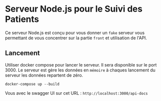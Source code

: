 # Serveur Node.js pour le Suivi des Patients

Ce serveur Node.js est conçu pour vous donner un `fake` serveur vous permettant de vous concentrer sur la partie `front` et utilisation de l'API.

## Lancement

Utiliser docker compose pour lancer le serveur. Il sera disponible sur le port 3000.
Le serveur est gère les données en `mémoire` à chaques lancement du serveur les données repartent de zéro.

```shell
docker-compose up --build
```

Vous avec le swagger UI sur cet URL : `http://localhost:3000/api-docs`
